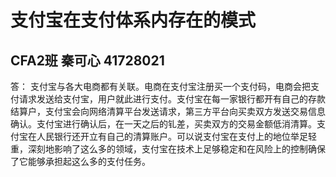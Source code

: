 # 支付宝在支付体系内存在的模式
## CFA2班 秦可心 41728021
  答： 支付宝与各大电商都有关联。电商在支付宝注册买一个支付码，电商会把支付请求发送给支付宝，用户就此进行支付。支付宝在每一家银行都开有自己的存款结算户，支付宝会向网络清算平台发送请求，第三方平台向买卖双方发送交易信息确认。支付宝进行确认后，在一天之后的钆差，买卖双方的交易金额低消清算。支付宝在人民银行还开立有自己的清算账户。可以说支付宝在支付上的地位举足轻重，深刻地影响了这么多的领域，支付宝在技术上足够稳定和在风险上的控制确保了它能够承担起这么多的支付任务。